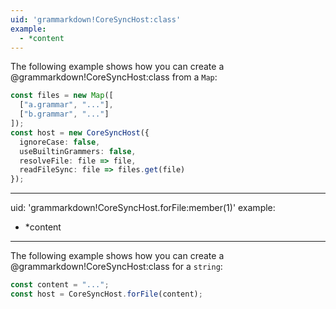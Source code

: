 ```yaml
---
uid: 'grammarkdown!CoreSyncHost:class'
example:
  - *content
---
```


The following example shows how you can create a @grammarkdown!CoreSyncHost:class from a `Map`:

```ts
const files = new Map([
  ["a.grammar", "..."],
  ["b.grammar", "..."]
]);
const host = new CoreSyncHost({
  ignoreCase: false,
  useBuiltinGrammers: false,
  resolveFile: file => file,
  readFileSync: file => files.get(file)
});
```

---
uid: 'grammarkdown!CoreSyncHost.forFile:member(1)'
example:
  - *content
---

The following example shows how you can create a @grammarkdown!CoreSyncHost:class for a `string`:

```ts
const content = "...";
const host = CoreSyncHost.forFile(content);
```
